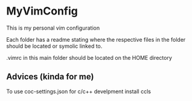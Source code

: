 # MyVimConfig

This is my personal vim configuration

Each folder has a readme stating where the respective files in the folder
should be located or symolic linked to.

.vimrc in this main folder should be located on the HOME directory

## Advices (kinda for me)

To use coc-settings.json for c/c++ develpment install ccls

